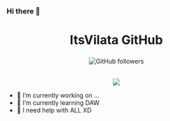 ### Hi there 👋

<div id="header" align="center">
    <h1 align="center">ItsVilata GitHub</h1>
    <h3></h3>
    <img alt="GitHub followers" src="https://img.shields.io/github/followers/ItsVilalta?color=%23B902F2&label=Folowers&style=plastic">
</div>
<br>
<p align="center">
    <a href="https://github.com/ItsVilalta"><img src="http://github-readme-streak-stats.herokuapp.com?user=ItsVilalta&theme=dark&locale=es"/></a>
</p>


- 🔭 I’m currently working on ...
- 🌱 I’m currently learning DAW
- 🤔 I need help with ALL XD

